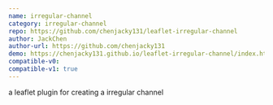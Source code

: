 ```yaml
---
name: irregular-channel
category: irregular-channel
repo: https://github.com/chenjacky131/leaflet-irregular-channel
author: JackChen
author-url: https://github.com/chenjacky131
demo: https://chenjacky131.github.io/leaflet-irregular-channel/index.html
compatible-v0:
compatible-v1: true
---
```


a leaflet plugin for creating a irregular channel
